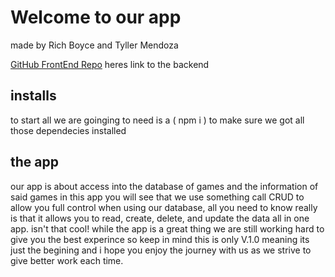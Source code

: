 # Welcome to our app
made by Rich Boyce and Tyller Mendoza

[GitHub FrontEnd Repo](https://github.com/rboyce212/paired_project_single_resource_backend) 
heres link to the backend

## installs
to start all we are goinging to need is a ( npm i ) to make sure we got all those dependecies installed

## the app
our app is about access into the database of games and the information of said games in this app you will see that we use something call CRUD to allow you full control when using our database, all you need to know really is that it allows you to read, create, delete, and update the data all in one app. isn't that cool! while the app is a great thing we are still working hard to give you the best experince so keep in mind this is only V.1.0 meaning its just the begining and i hope you enjoy the journey with us as we strive to give better work each time.